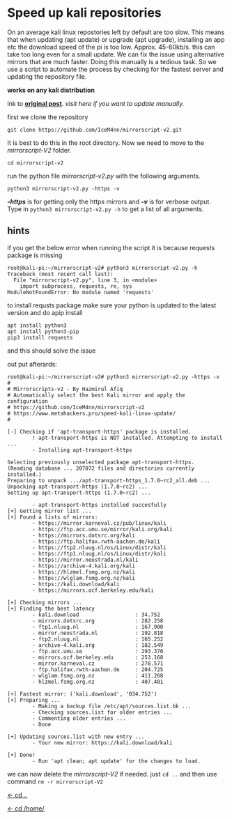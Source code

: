 # Speed up kali repositories

On an average kali linux repostories left by default are too slow. This means that when updating (apt update) or upgrade (apt upgrade), installing an app etc the download speed of the pi is too low. Approx. 45-60kb/s. this can take too long even for a small update. We can fix the issue using alternative mirrors that are much faster. Doing this manually is a tedious task. So we use a script to automate the process by checking for the fastest server and updating the repository file. 

**works on any kali distribution**

lnk to [**original post**](https://www.metahackers.pro/speed-kali-linux-update/). *visit here if you want to update manually.*

first we clone the repository
```
git clone https://github.com/IceM4nn/mirrorscript-v2.git
```
It is best to do this in the root directory. Now we need to move to the *mirrorscript-V2* folder.
```
cd mirrorscript-v2
```
run the python file *mirrorscript-v2.py* with the following arguments.
```
python3 mirrorscript-v2.py -https -v
```
***-https*** is for getting only the https mirrors and ***-v*** is for verbose output. Type in `python3 mirrorscript-v2.py -h` to get a list of all arguments.

## hints
if you get the below error when running the script it is because requests package is missing
```
root@kali-pi:~/mirrorscript-v2# python3 mirrorscript-v2.py -h
Traceback (most recent call last):
  File "mirrorscript-v2.py", line 3, in <module>
    import subprocess, requests, re, sys
ModuleNotFoundError: No module named 'requests'
```
to install requsts package make sure your python is updated to the latest version and do apip install
```
apt install python3
apt install python3-pip
pip3 install requests
```
and this should solve the issue

out put afterards:
```
root@kali-pi:~/mirrorscript-v2# python3 mirrorscript-v2.py -https -v
#
# Mirrorscripts-v2 - By Hazmirul Afiq
# Automatically select the best Kali mirror and apply the configuration
# https://github.com/IceM4nn/mirrorscript-v2
# https://www.metahackers.pro/speed-kali-linux-update/
#

[-] Checking if 'apt-transport-https' package is installed.
        ! apt-transport-https is NOT installed. Attempting to install ...
        - Installing apt-transport-https

Selecting previously unselected package apt-transport-https.
(Reading database ... 207072 files and directories currently installed.)
Preparing to unpack .../apt-transport-https_1.7.0~rc2_all.deb ...
Unpacking apt-transport-https (1.7.0~rc2) ...
Setting up apt-transport-https (1.7.0~rc2) ...

        - apt-transport-https installed succesfully
[+] Getting mirror list ...
[+] Found a lists of mirrors:
        - https://mirror.karneval.cz/pub/linux/kali
        - https://ftp.acc.umu.se/mirror/kali.org/kali
        - https://mirrors.dotsrc.org/kali
        - https://ftp.halifax.rwth-aachen.de/kali
        - https://ftp2.nluug.nl/os/Linux/distr/kali
        - https://ftp1.nluug.nl/os/Linux/distr/kali
        - https://mirror.neostrada.nl/kali
        - https://archive-4.kali.org/kali
        - https://hlzmel.fsmg.org.nz/kali
        - https://wlglam.fsmg.org.nz/kali
        - https://kali.download/kali
        - https://mirrors.ocf.berkeley.edu/kali

[+] Checking mirrors ...
[+] Finding the best latency
        - kali.download                  : 34.752
        - mirrors.dotsrc.org             : 282.258
        - ftp1.nluug.nl                  : 167.900
        - mirror.neostrada.nl            : 192.818
        - ftp2.nluug.nl                  : 165.252
        - archive-4.kali.org             : 182.549
        - ftp.acc.umu.se                 : 293.370
        - mirrors.ocf.berkeley.edu       : 253.168
        - mirror.karneval.cz             : 278.571
        - ftp.halifax.rwth-aachen.de     : 204.725
        - wlglam.fsmg.org.nz             : 411.268
        - hlzmel.fsmg.org.nz             : 407.401

[+] Fastest mirror: ('kali.download', '034.752')
[+] Preparing ...
        - Making a backup file /etc/apt/sources.list.bk ...
        - Checking sources.list for older entries ...
        - Commenting older entries ...
        - Done

[+] Updating sources.list with new entry ...
        - Your new mirror: https://kali.download/kali

[+] Done!
        - Run 'apt clean; apt update' for the changes to load.
```


we can now delete the *mirrorscript-V2* if needed. just `cd ..` and then use command `rm -r mirrorscript-V2`

[<- cd ..](https://kalipiconf.tk/list)

[<- cd /home/](https://kalipiconf.tk/)
